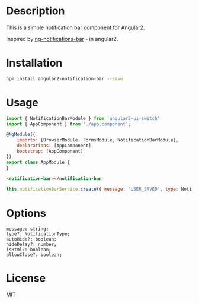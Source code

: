 # Description

This is a simple notification bar component for Angular2.

Inspired by [ng-notifications-bar](https://github.com/alexbeletsky/ng-notifications-bar) - in angular2.

# Installation

```bash
npm install angular2-notification-bar --save
```

# Usage

```javascript
import { NotificationBarModule } from 'angular2-ui-switch'
import { AppComponent } from './app.component';

@NgModule({
    imports: [BrowserModule, FormsModule, NotificationBarModule],
    declarations: [AppComponent],
    bootstrap: [AppComponent]
})
export class AppModule {
}
```

```html
<notification-bar></notification-bar
```

```javascript
this.notificationBarService.create({ message: 'USER_SAVED', type: NotificationType.Success});
```

# Options

    message: string;
    type?: NotificationType;
    autoHide?: boolean;
    hideDelay?: number;
    isHtml?: boolean;
    allowClose?: boolean; 

# License
MIT